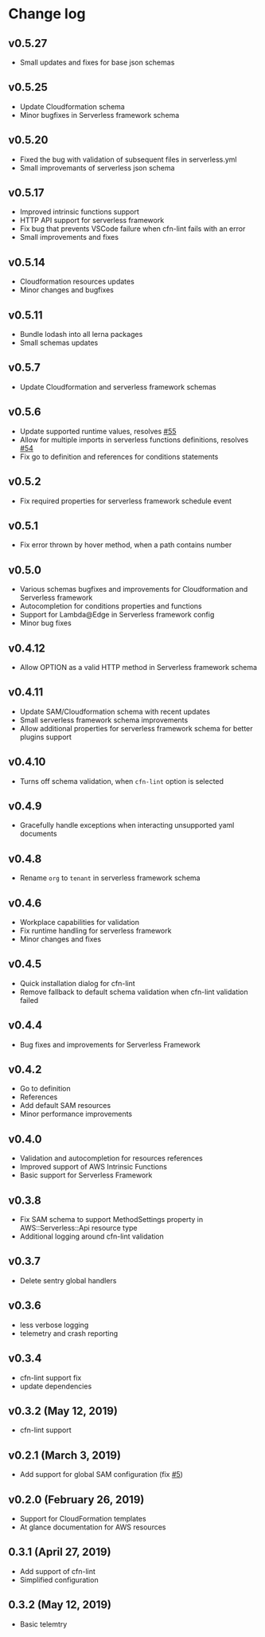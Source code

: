 # Change log

## v0.5.27
- Small updates and fixes for base json schemas

## v0.5.25
- Update Cloudformation schema
- Minor bugfixes in Serverless framework schema

## v0.5.20
- Fixed the bug with validation of subsequent files in serverless.yml
- Small improvemants of serverless json schema

## v0.5.17
- Improved intrinsic functions support
- HTTP API support for serverless framework
- Fix bug that prevents VSCode failure when cfn-lint fails with an error
- Small improvements and fixes

## v0.5.14
- Cloudformation resources updates
- Minor changes and bugfixes

## v0.5.11
- Bundle lodash into all lerna packages
- Small schemas updates

## v0.5.7
- Update Cloudformation and serverless framework schemas

## v0.5.6
- Update supported runtime values, resolves [#55](https://github.com/threadheap/serverless-ide-vscode/issues/55)
- Allow for multiple imports in serverless functions definitions, resolves [#54](https://github.com/threadheap/serverless-ide-vscode/issues/54)
- Fix go to definition and references for conditions statements

## v0.5.2
- Fix required properties for serverless framework schedule event

## v0.5.1
- Fix error thrown by hover method, when a path contains number

## v0.5.0
- Various schemas bugfixes and improvements for Cloudformation and Serverless framework
- Autocompletion for conditions properties and functions
- Support for Lambda@Edge in Serverless framework config
- Minor bug fixes

## v0.4.12
- Allow OPTION as a valid HTTP method in Serverless framework schema

## v0.4.11
- Update SAM/Cloudformation schema with recent updates
- Small serverless framework schema improvements
- Allow additional properties for serverless framework schema for better plugins support

## v0.4.10
- Turns off schema validation, when `cfn-lint` option is selected

## v0.4.9
- Gracefully handle exceptions when interacting unsupported yaml documents

## v0.4.8
- Rename `org` to `tenant` in serverless framework schema

## v0.4.6
- Workplace capabilities for validation
- Fix runtime handling for serverless framework
- Minor changes and fixes

## v0.4.5
- Quick installation dialog for cfn-lint
- Remove fallback to default schema validation when cfn-lint validation failed

## v0.4.4
- Bug fixes and improvements for Serverless Framework

## v0.4.2
- Go to definition
- References
- Add default SAM resources
- Minor performance improvements

## v0.4.0
- Validation and autocompletion for resources references
- Improved support of AWS Intrinsic Functions
- Basic support for Serverless Framework

## v0.3.8
- Fix SAM schema to support MethodSettings property in AWS::Serverless::Api resource type
- Additional logging around cfn-lint validation

## v0.3.7
- Delete sentry global handlers

## v0.3.6
- less verbose logging
- telemetry and crash reporting

## v0.3.4
- cfn-lint support fix
- update dependencies

## v0.3.2 (May 12, 2019)
- cfn-lint support

## v0.2.1 (March 3, 2019)

- Add support for global SAM configuration (fix [#5](https://github.com/threadheap/serverless-ide-vscode/issues/5))

## v0.2.0 (February 26, 2019)

- Support for CloudFormation templates
- At glance documentation for AWS resources

## 0.3.1 (April 27, 2019)

- Add support of cfn-lint
- Simplified configuration

## 0.3.2 (May 12, 2019)

- Basic telemtry
